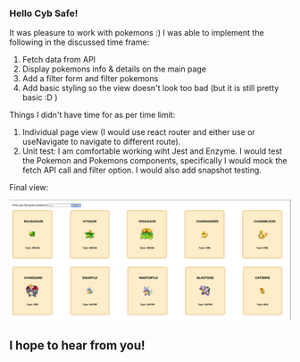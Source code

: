 ### Hello Cyb Safe! 

It was pleasure to work with pokemons :) 
I was able to implement the following in the discussed time frame: 

1. Fetch data from API 
2. Display pokemons info & details on the main page
3. Add a filter form and filter pokemons
4. Add basic styling so the view doesn't look too bad (but it is still pretty basic :D )

Things I didn't have time for as per time limit: 
1. Individual page view (I would use react router and either use <Link> or useNavigate to navigate to different route).
2. Unit test: I am comfortable working wiht Jest and Enzyme. I would test the Pokemon and Pokemons components, specifically I would mock the fetch API call and filter option. I would also add snapshot testing. 

Final view: 
 
![Screenshot](screenshot.png)

## I hope to hear from you! 